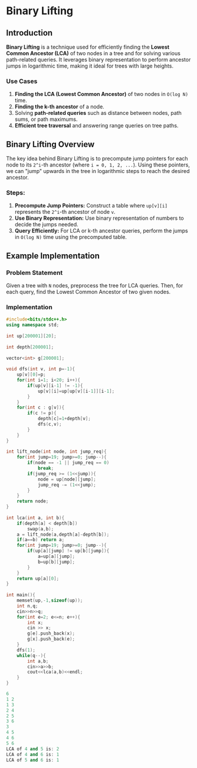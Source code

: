 # Binary Lifting

## Introduction
**Binary Lifting** is a technique used for efficiently finding the **Lowest Common Ancestor (LCA)** of two nodes in a tree and for solving various path-related queries. It leverages binary representation to perform ancestor jumps in logarithmic time, making it ideal for trees with large heights.

### Use Cases
1. **Finding the LCA (Lowest Common Ancestor)** of two nodes in `O(log N)` time.
2. **Finding the k-th ancestor** of a node.
3. Solving **path-related queries** such as distance between nodes, path sums, or path maximums.
4. **Efficient tree traversal** and answering range queries on tree paths.

## Binary Lifting Overview
The key idea behind Binary Lifting is to precompute jump pointers for each node to its `2^i`-th ancestor (where `i = 0, 1, 2, ...`). Using these pointers, we can "jump" upwards in the tree in logarithmic steps to reach the desired ancestor.

### Steps:
1. **Precompute Jump Pointers:** Construct a table where `up[v][i]` represents the `2^i`-th ancestor of node `v`.
2. **Use Binary Representation:** Use binary representation of numbers to decide the jumps needed.
3. **Query Efficiently:** For LCA or k-th ancestor queries, perform the jumps in `O(log N)` time using the precomputed table.

## Example Implementation
### Problem Statement
Given a tree with `N` nodes, preprocess the tree for LCA queries. Then, for each query, find the Lowest Common Ancestor of two given nodes.

### Implementation
```cpp
#include<bits/stdc++.h>
using namespace std;
 
int up[200001][20];
 
int depth[200001];
 
vector<int> g[200001];
 
void dfs(int v, int p=-1){
    up[v][0]=p;
    for(int i=1; i<20; i++){
        if(up[v][i-1] != -1){
            up[v][i]=up[up[v][i-1]][i-1];
        }
    }
    for(int c : g[v]){
        if(c != p){
            depth[c]=1+depth[v];
            dfs(c,v);
        }
    }
}
 
int lift_node(int node, int jump_req){
    for(int jump=19; jump>=0; jump--){
        if(node == -1 || jump_req == 0)
            break;
        if(jump_req >= (1<<jump)){
            node = up[node][jump];
            jump_req -= (1<<jump);
        }
    }
    return node;
}
 
int lca(int a, int b){
    if(depth[a] < depth[b])
        swap(a,b);
    a = lift_node(a,depth[a]-depth[b]);
    if(a==b) return a;
    for(int jump=19; jump>=0; jump--){
        if(up[a][jump] != up[b][jump]){
            a=up[a][jump];
            b=up[b][jump];
        }
    }
    return up[a][0];
}
 
int main(){
    memset(up,-1,sizeof(up));
    int n,q;
    cin>>n>>q;
    for(int e=2; e<=n; e++){
        int x;
        cin >> x;
        g[e].push_back(x);
        g[x].push_back(e);
    }
    dfs(1);
    while(q--){
        int a,b;
        cin>>a>>b;
        cout<<lca(a,b)<<endl;
    }
}

6
1 2
1 3
2 4
2 5
3 6
3
4 5
4 6
5 6
LCA of 4 and 5 is: 2
LCA of 4 and 6 is: 1
LCA of 5 and 6 is: 1
